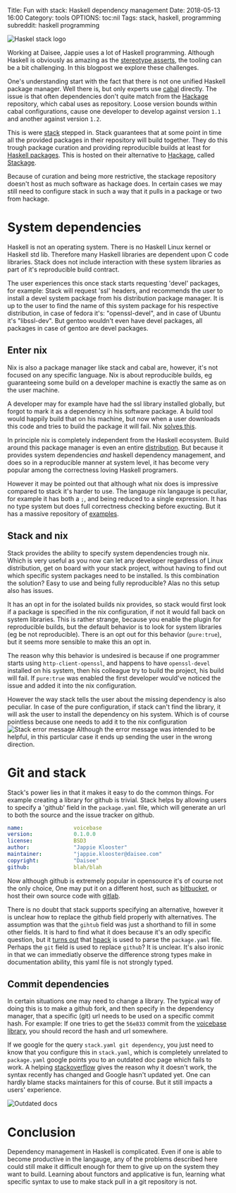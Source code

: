 Title: Fun with stack: Haskell dependency management
Date: 2018-05-13 16:00
Category: tools
OPTIONS: toc:nil
Tags: stack, haskell, programming
subreddit: haskell programming

![Haskel stack logo](/images/2018/haskell-stack-logo.svg)

Working at Daisee, Jappie uses a lot of Haskell programming.
Although Haskell is obviously as amazing as the [stereotype asserts](https://www.reddit.com/r/haskell/comments/zpff3/larry_wall_you_should_probably_know_about_it/),
the tooling can be a bit challenging.
In this blogpost we explore these challenges.

One's understanding start with the fact that there is not one unified Haskell
package manager.
Well there is, but only experts use [cabal](https://www.haskell.org/cabal/)
directly.
The issue is that often dependencies don't quite match from the
[Hackage](https://hackage.haskell.org/) repository,
which cabal uses as repository.
Loose version bounds within cabal configurations,
cause one developer to develop against version `1.1` and another against
version `1.2`.

This is were [stack](https://www.stackage.org/) stepped in.
Stack guarantees that at some point in time all the provided packages in their
repository will build together.
They do this trough package curation and providing reproducible builds at least
for [Haskell packages](https://github.com/commercialhaskell/stack/blob/master/doc/GUIDE.md#what-makes-stack-special).
This is hosted on their alternative to
[Hackage](https://hackage.haskell.org/), called
[Stackage](https://www.stackage.org/).

Because of curation and being more restrictive, the stackage repository doesn't
host as much software as hackage does.
In certain cases we may still need to configure stack in such a way that
it pulls in a package or two from hackage.

# System dependencies
Haskell is not an operating system.
There is no Haskell Linux kernel or Haskell std lib.
Therefore many Haskell libraries are dependent upon C code libraries.
Stack does not include interaction with these system libraries as part of it's
reproducible build contract.

The user experiences this once stack starts requesting 'devel' packages,
for example:
Stack will request 'ssl' headers, and recommends the user to install a devel
system package from his distribution package manager.
It is up to the user to find the name of this system package for his
respective distribution,
in case of fedora it's: "openssl-devel", and in case of Ubuntu it's "libssl-dev".
But gentoo wouldn't even have devel packages, all packages in case of gentoo are
devel packages.

## Enter nix
Nix is also a package manager like stack and cabal are,
however, it's not focused on any specific language.
Nix is about reproducible builds, eg guaranteeing some build on a developer
machine is exactly the same as on the user machine.

A developer may for example have had the ssl library installed globally,
but forgot to mark it as a dependency in his software package.
A build tool would happily build that on his machine,
but now when a user downloads this code and tries to build the package it will
fail.
Nix [solves this](https://nixos.org/~eelco/pubs/phd-thesis.pdf).

In principle nix is completely independent from the Haskell ecosystem.
Build around this package manager is even an entire [distribution](https://nixos.org/).
But because it provides system dependencies *and* haskell dependency management,
and does so in a reproducible manner at system level,
it has become very popular among the correctness loving Haskell programers.

However it may be pointed out that although what nix does is impressive compared
to stack it's harder to use.
The langauge nix langauge is peculiar, for example it has both a `;`,
and being reduced to a single expression.
It has no type system but does full correctness checking before exucting.
But it has a massive repository of [examples](https://github.com/NixOS/nixpkgs).

## Stack and nix
Stack provides the ability to specify system dependencies trough nix.
Which is very useful as you now can let any developer regardless of Linux
distribution, get on board with your stack project,
without having to find out which specific system packages need to be installed.
Is this combination the solution? Easy to use and being fully reproducible?
Alas no this setup also has issues.

It has an opt in for the isolated builds nix provides,
so stack would first look if a package is specified in the nix configuration,
if not it would fall back on system libraries.
This is rather strange, because you enable the plugin for reproducible builds,
but the default behavior is to look for system libraries
(eg be not reproducible).
There is an opt out for this behavior (`pure:true`), but it seems more sensible
to make this an opt in.

The reason why this behavior is undesired is because if one programmer starts
using `http-client-openssl`, and happens to have `openssl-devel` installed on
his system, then his colleague try to build the project, his build will fail.
If `pure:true` was enabled the first developer would've noticed the issue
and added it into the nix configuration.

However the way stack tells the user about the missing dependency
is also peculiar.
In case of the pure configuration, if stack can't find the library, 
it will ask the user to install the dependency on his system.
Which is of course pointless because one needs to add it to the nix configuration
![Stack error message](/images/2018/stack-error.jpg)
Although the error message was intended to be helpful,
in this particular case it ends up sending the user in the wrong direction.

# Git and stack
Stack's power lies in that it makes it easy to do the common things.
For example creating a library for github is trivial.
Stack helps by allowing users to specify a 'github' field in the `package.yaml`
file,
which will generate an url to both the source and the issue tracker on github.

```yaml
name:                voicebase
version:             0.1.0.0
license:             BSD3
author:              "Jappie Klooster"
maintainer:          "jappie.klooster@daisee.com"
copyright:           "Daisee"
github:              blah/blah
```

Now although github is extremely popular in opensource it's of course not the
only choice,
One may put it on a different host, such as
[bitbucket](https://bitbucket.org/daisee/voicebase/src/master/),
or host their own source code with [gitlab](https://gitlab.com).

There is no doubt that stack supports specifying an alternative,
however it is unclear how to replace the github field properly with alternatives.
The assumption was that the `gihtub` field was just a shorthand to fill in some
other fields.
It is hard to find what it does because it's an odly specific question,
but it [turns out](https://stackoverflow.com/questions/40332040/what-goes-in-a-stack-package-yaml-file?utm_medium=organic&utm_source=google_rich_qa&utm_campaign=google_rich_qa)
that [hpack](https://github.com/sol/hpack)
is used to parse the `package.yaml` file.
Perhaps the `git` field is used to replace `github`?
It is unclear.
It's also ironic in that we can immediatly observe the difference strong
types make in documentation ability,
this yaml file is not strongly typed.

## Commit dependencies
In certain situations one may need to change a library.
The typical way of doing this is to make a github fork, and then specify in the
dependency manager, that a specific (git) url needs to be used on a specific
commit hash.
For example: If one tries to get the `56e833` commit from the
[voicebase library](https://bitbucket.org/daisee/voicebase/src/master/),
you should record the hash and url somewhere.

If we google for the query `stack.yaml git dependency`,
you just need to know that you configure this in `stack.yaml`, which is completely unrelated to `package.yaml`
google points you to
an outdated doc page which fails to work.
A helping [stackoverflow](https://stackoverflow.com/questions/43789271/stack-yaml-not-pulling-in-dependency-from-github?utm_medium=organic&utm_source=google_rich_qa&utm_campaign=google_rich_qa)
gives the reason why it doesn't work, the syntax recently has changed and
Google hasn't updated yet.
One can hardly blame stacks maintainers for this of course. 
But it still impacts a users' experience.

![Outdated docs](/images/2018/stack-old-docs.jpg)

# Conclusion
Dependency management in Haskell is complicated.
Even if one is able to become productive in the langauge,
any of the problems described here could still make it difficult enough for them
to give up on the system they want to build.
Learning about functors and applicative is fun,
learning what specific syntax to use to make stack pull in a git repository is
not.
